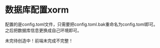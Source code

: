 # 数据库配置xorm
配置的是config.toml文件，只需要把config.toml.bak重命名为config.toml即可。
之后把数据库信息更换成自己环境即可。

未完待创造中！前端未完成不完整！
